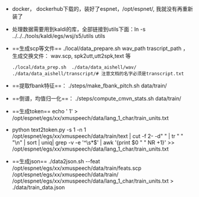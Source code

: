 * docker， dockerhub下载的，装好了espnet，/opt/espnet/,  我就没有再重新装了

* 处理数据需要用到kaldi的库，全部链接到utils下面：ln -s ../../../tools/kaldi/egs/wsj/s5/utils utils

* ==生成scp等文件==  ./local/data_prepare.sh  wav_path  trascript_path  ，生成交换文件： wav.scp, spk2utt,utt2spk,text 等

  `./local/data_prep.sh  ./data/data_aishell/wav/ ./data/data_aishell/transcript/# 注意文档的名字必须是transcript.txt`

* ==提取fbank特征==：   ./steps/make_fbank_pitch.sh  data/train/

* ==倒谱，均值归一化==： ./steps/compute_cmvn_stats.sh data/train/

* ==生成token==   echo '<unk> 1'  > /opt/espnet/egs/xx/xmuspeech/data/lang_1_char/train_units.txt

* python text2token.py -s 1 -n 1 /opt/espnet/egs/xx/xmuspeech/data/train/text | cut -f 2- -d" " | tr " " "\n" | sort | uniq| grep -v -e '^\s*$' | awk '{print $0 " " NR +1}'  >> /opt/espnet/egs/xx/xmuspeech/data/lang_1_char/train_units.txt

* ==生成json==  ./data2json.sh --feat /opt/espnet/egs/xx/xmuspeech/data/train/feats.scp /opt/espnet/egs/xx/xmuspeech/data/train/  /opt/espnet/egs/xx/xmuspeech/data/lang_1_char/train_units.txt >  ./data/train_data.json




